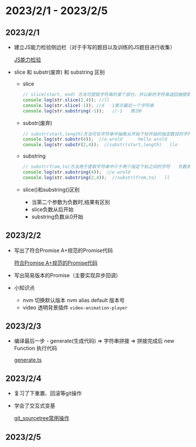 # 2023/2/1 - 2023/2/5

## 2023/2/1

- 建立JS能力检验侧边栏（对于手写的题目以及训练的JS题目进行收集）

  [JS能力检验](https://codevity.top/article/web/javascript/examine/1-手写题.html)

- slice 和 substr(废弃) 和 substring 区别

  - slice 

    ```js
    // slice(start, end) 方法可提取字符串的某个部分，并以新的字符串返回被提取的部分  负数表示从后面开始数
    console.log(str.slice(2,4)); //ll
    console.log(str.slice(-1)); //d  -1表示最后一个字符串
    console.log(str.substring(-1));   //-1   表示0
    ```

  - substr(废弃)

    ```js
    // substr(start,length)方法可在字符串中抽取从开始下标开始的指定数目的字符  需要注意的是: 空格也是字符
    console.log(str.substr(4));  //o wrold      hello wrold
    console.log(str.substr(2,4));  //substr(start,length)   llo
    ```

  - substring 

    ```js
    // substr(from,to)方法用于提取字符串中介于两个指定下标之间的字符   负数表示0
    console.log(str.substring(4));  //o wrold
    console.log(str.substring(2,4));  //substr(from,to)   ll
    ```

  - slice()和substring()区别
    - 当第二个参数为负数时,结果有区别
    - slice负数从后开始
    - substring负数从0开始

## 2023/2/2
- 写出了符合Promise A+规范的Promise代码

  [符合Promise A+规范的Promise代码](https://codevity.top/article/web/javascript/)

- 写出简易版本的Promise（主要实现异步回调）

- 小知识点
   - nvm 切换默认版本 nvm alias default 版本号
   - video 透明背景插件 `video-animation-player`

## 2023/2/3
- 编译最后一步 - generate(生成代码) =>  字符串拼接 => 拼接完成后 new Function 执行代码

  [generate.ts](https://github.com/iygxv/vue3_dev_v2/blob/main/packages/compiler-dom/src/generate.ts)

## 2023/2/4
- 复习了下重置、回滚等git操作

- 学会了交互式变基

  [git_sourcetree常用操作](https://codevity.top/article/harvest/git/2-sourcetree%E6%93%8D%E4%BD%9C.html)

## 2023/2/5